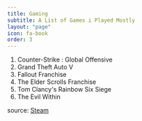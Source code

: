 ```yaml
---
title: Gaming 
subtitle: A List of Games i Played Mostly
layout: "page"
icon: fa-book
order: 3
---
```


1. Counter-Strike : Global Offensive
2. Grand Theft Auto V
3. Fallout Franchise
4. The Elder Scrolls Franchise
5. Tom Clancy's Rainbow Six Siege
6. The Evil Within

source: [Steam](https://store.steampowered.com)
